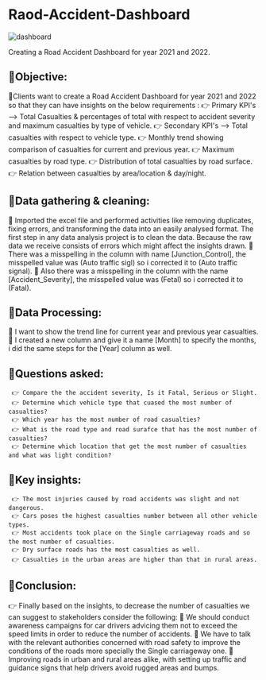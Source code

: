 # Raod-Accident-Dashboard
![dashboard](https://github.com/Mahmoud123Atef/Raod-Accident-Dashboard/assets/108003960/d2f7faed-95dd-4cdd-a274-15b86ae0756c.png)

Creating a Road Accident Dashboard for year 2021 and 2022.

## 🎯Objective:
🌟Clients want to create a Road Accident Dashboard for year 2021 and 2022 so that they can have insights on the below requirements :
      👉 Primary KPI's --> Total Casualties & percentages of total with respect to accident severity and maximum casualties by type of vehicle.
      👉 Secondary KPI's --> Total casualties with respect to vehicle type.
      👉 Monthly trend showing comparison of casualties for current and previous year.
      👉 Maximum casualties by road type.
      👉 Distribution of total casualties by road surface.
      👉 Relation between casualties by area/location & day/night.
	
## 🎯Data gathering & cleaning:
🌟 Imported the excel file and performed activities like removing duplicates, fixing errors, and transforming the data into an easily analysed format. The first step in any data analysis project is to clean the data. Because the raw data we receive consists of errors which might affect the insights drawn.
🌟 There was a misspelling in the column with name [Junction_Control], the misspelled value was (Auto traffic sigl) so i corrected it to (Auto traffic signal).
🌟 Also there was a misspelling in the column with the name [Accident_Severity], the misspelled value was (Fetal) so i corrected it to (Fatal).

## 🎯Data Processing:
🌟 I want to show the trend line for current year and previous year casualties.
🌟 I created a new column and give it a name [Month] to specify the months, i did the same steps for the [Year] column as well.

## 🎯Questions asked:
     👉 Compare the the accident severity, Is it Fatal, Serious or Slight.
     👉 Determine which vehicle type that cuased the most number of casualties?
     👉 Which year has the most number of road casualties?
     👉 What is the road type and road surafce that has the most number of casualties?
     👉 Determine which location that get the most number of casualties and what was light condition?

## 🎯Key insights:
     👉 The most injuries caused by road accidents was slight and not dangerous.
     👉 Cars poses the highest casualties number between all other vehicle types.
     👉 Most accidents took place on the Single carriageway roads and so the most number of casualties.
     👉 Dry surface roads has the most casualties as well.
     👉 Casualties in the urban areas are higher than that in rural areas.

## 🎯Conclusion:
👉 Finally based on the insights, to decrease the number of casualties we can suggest to stakeholders consider the following:
     💊 We should conduct awareness campaigns for car drivers advicing them not to exceed the speed limits in order to reduce the number of accidents.
     💊 We have to talk with the relevant authorities concerned with road safety to improve the conditions of the roads more specially the Single carriageway one.
     💊 Improving roads in urban and rural areas alike, with setting up traffic and guidance signs that help drivers avoid rugged areas and bumps.
